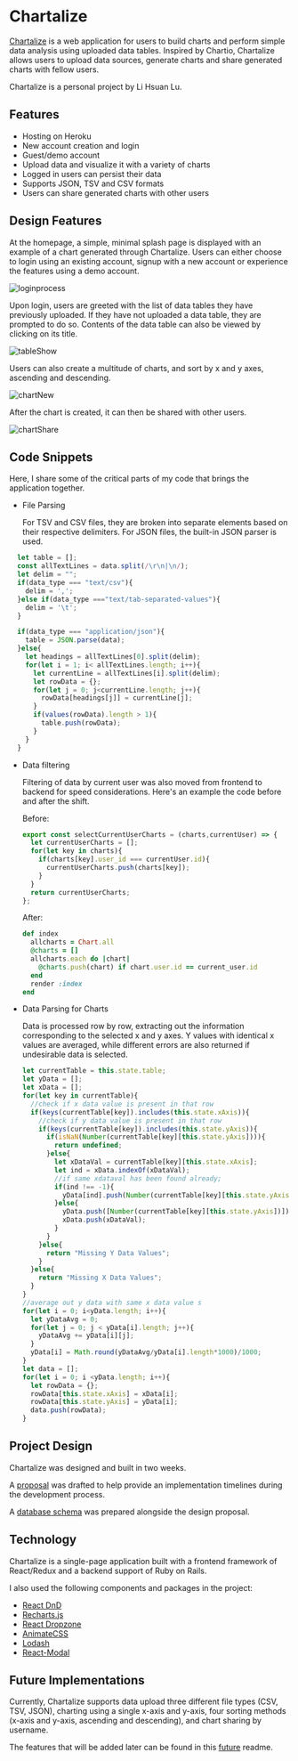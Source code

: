 # Chartalize

[Chartalize](http://chartalize.com) is a web application for users to build charts and perform simple data analysis using uploaded data tables. Inspired by Chartio, Chartalize allows users to upload data sources, generate charts and share generated charts with fellow users.

Chartalize is a personal project by Li Hsuan Lu.

## Features

- Hosting on Heroku
- New account creation and login
- Guest/demo account
- Upload data and visualize it with a variety of charts
- Logged in users can persist their data
- Supports JSON, TSV and CSV formats
- Users can share generated charts with other users

## Design Features

At the homepage, a simple, minimal splash page is displayed with an example of a chart generated through Chartalize. Users can either choose to login using an existing account, signup with a new account or experience the features using a demo account.

![loginprocess](./docs/production_gifs/loginGif.gif)

Upon login, users are greeted with the list of data tables they have previously uploaded. If they have not uploaded a data table, they are prompted to do so. Contents of the data table can also be viewed by clicking on its title.

![tableShow](./docs/production_gifs/tableShow.gif)

Users can also create a multitude of charts, and sort by x and y axes, ascending and descending.

![chartNew](./docs/production_gifs/chartNew.gif)

After the chart is created, it can then be shared with other users.

![chartShare](./docs/production_gifs/chartShare.gif)

## Code Snippets

Here, I share some of the critical parts of my code that brings the application together.

- File Parsing

  For TSV and CSV files, they are broken into separate elements based on their respective delimiters. For JSON files, the built-in JSON parser is used.
```javascript
  let table = [];
  const allTextLines = data.split(/\r\n|\n/);
  let delim = "";
  if(data_type === "text/csv"){
    delim = ',';
  }else if(data_type ==="text/tab-separated-values"){
    delim = '\t';
  }

  if(data_type === "application/json"){
    table = JSON.parse(data);
  }else{
    let headings = allTextLines[0].split(delim);
    for(let i = 1; i< allTextLines.length; i++){
      let currentLine = allTextLines[i].split(delim);
      let rowData = {};
      for(let j = 0; j<currentLine.length; j++){
        rowData[headings[j]] = currentLine[j];
      }
      if(values(rowData).length > 1){
        table.push(rowData);
      }
    }
  }
```

- Data filtering

  Filtering of data by current user was also moved from frontend to backend for speed considerations. Here's an example the code before and after the shift.

  Before:
  ```javascript
  export const selectCurrentUserCharts = (charts,currentUser) => {
    let currentUserCharts = [];
    for(let key in charts){
      if(charts[key].user_id === currentUser.id){
        currentUserCharts.push(charts[key]);
      }
    }
    return currentUserCharts;
  };
  ```

  After:
  ```ruby
  def index
    allcharts = Chart.all
    @charts = []
    allcharts.each do |chart|
      @charts.push(chart) if chart.user.id == current_user.id
    end
    render :index
  end
  ```

- Data Parsing for Charts

  Data is processed row by row, extracting out the information corresponding to the selected x and y axes. Y values with identical x values are averaged, while different errors are also returned if undesirable data is selected.
  ```javascript
  let currentTable = this.state.table;
  let yData = [];
  let xData = [];
  for(let key in currentTable){
    //check if x data value is present in that row
    if(keys(currentTable[key]).includes(this.state.xAxis)){
      //check if y data value is present in that row
      if(keys(currentTable[key]).includes(this.state.yAxis)){
        if(isNaN(Number(currentTable[key][this.state.yAxis]))){
          return undefined;
        }else{
          let xDataVal = currentTable[key][this.state.xAxis];
          let ind = xData.indexOf(xDataVal);
          //if same xdataval has been found already;
          if(ind !== -1){
            yData[ind].push(Number(currentTable[key][this.state.yAxis]));
          }else{
            yData.push([Number(currentTable[key][this.state.yAxis])]);
            xData.push(xDataVal);
          }
        }
      }else{
        return "Missing Y Data Values";
      }
    }else{
      return "Missing X Data Values";
    }
  }
  //average out y data with same x data value s
  for(let i = 0; i<yData.length; i++){
    let yDataAvg = 0;
    for(let j = 0; j < yData[i].length; j++){
      yDataAvg += yData[i][j];
    }
    yData[i] = Math.round(yDataAvg/yData[i].length*1000)/1000;
  }
  let data = [];
  for(let i = 0; i <yData.length; i++){
    let rowData = {};
    rowData[this.state.xAxis] = xData[i];
    rowData[this.state.yAxis] = yData[i];
    data.push(rowData);
  }
  ```

## Project Design

Chartalize was designed and built in two weeks.

A [proposal](./docs/README.md) was drafted to help provide an implementation timelines during the development process.

A [database schema](./docs/schema.md) was prepared alongside the design proposal.

## Technology

Chartalize is a single-page application built with a frontend framework of React/Redux and a backend support of Ruby on Rails.

I also used the following components and packages in the project:

- [React DnD](https://github.com/react-dnd/react-dnd)
- [Recharts.js](http://recharts.org/#/en-US/)
- [React Dropzone](https://react-dropzone.netlify.com/)
- [AnimateCSS](https://daneden.github.io/animate.css/)
- [Lodash](https://lodash.com/)
- [React-Modal](https://github.com/reactjs/react-modal)

## Future Implementations

Currently, Chartalize supports data upload three different file types (CSV, TSV, JSON), charting using a single x-axis and y-axis, four sorting methods (x-axis and y-axis, ascending and descending), and chart sharing by username.

The features that will be added later can be found in this [future](./docs/future.md) readme.
